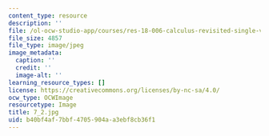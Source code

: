 ```yaml
---
content_type: resource
description: ''
file: /ol-ocw-studio-app/courses/res-18-006-calculus-revisited-single-variable-calculus-fall-2010/b40bf4af7bbf4705904aa3ebf8cb36f1_7_2.jpg
file_size: 4857
file_type: image/jpeg
image_metadata:
  caption: ''
  credit: ''
  image-alt: ''
learning_resource_types: []
license: https://creativecommons.org/licenses/by-nc-sa/4.0/
ocw_type: OCWImage
resourcetype: Image
title: 7_2.jpg
uid: b40bf4af-7bbf-4705-904a-a3ebf8cb36f1
---
```

